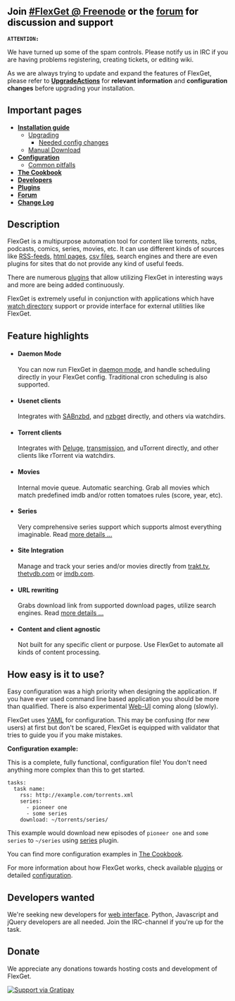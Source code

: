 
<h2 style="text-align: left; color: #000">Join <a href="http://webchat.freenode.net/?channels=#flexget">#FlexGet @ Freenode</a> or the <a href="http://discuss.flexget.com">forum</a> for discussion and support</font></h2>


**`ATTENTION:`**

  We have turned up some of the spam controls. Please notify us in IRC if you are having problems registering, creating tickets, or editing wiki.

  As we are always trying to update and expand the features of FlexGet, please refer to **[UpgradeActions](/UpgradeActions)** for **relevant information** and **configuration changes** before upgrading your installation. 


## Important pages

 * **[Installation guide](/Install)**
   * [Upgrading](/Upgrade)
     * [Needed config changes](/UpgradeActions)
   * [Manual Download](/Download)
 * **[Configuration](/Configuration)**
   * [Common pitfalls](/PitFalls)
 * **[The Cookbook](/Cookbook)**
 * **[Developers](/Developers)**
 * **[Plugins](/Plugins)**
 * **[Forum](http://discuss.flexget.com)**
 * **[Change Log](/ChangeLog)**


## Description

FlexGet is a multipurpose automation tool for content like torrents, nzbs, podcasts, comics, series, movies, etc. It can use different kinds of sources like [RSS-feeds](/Plugins/rss), [html pages](/Plugins/html), [csv files](/Plugins/csv), search engines and there are even plugins for sites that do not provide any kind of useful feeds.

There are numerous [plugins](/Plugins) that allow utilizing FlexGet in interesting ways and more are being added continuously.

FlexGet is extremely useful in conjunction with applications which have [watch directory](/WatchDirectory) support or provide interface for external utilities like FlexGet.


## Feature highlights


<ul id="features">
  <li>
    <h4>Daemon Mode</h4>
    <p>
       You can now run FlexGet in <a href="http://flexget.com/wiki/Daemon">daemon mode</a>, and handle scheduling directly in your FlexGet config. Traditional cron scheduling is also supported.
    </p>
  </li>
  <li>
    <h4>Usenet clients</h4>
    <p>
       Integrates with <a href="http://sabnzbd.org/">SABnzbd</a>, and <a href="http://nzbget.sourceforge.net/">nzbget</a> directly, and others via watchdirs.
    </p>
  </li>
  <li>
    <h4>Torrent clients</h4>
    <p>
       Integrates with <a href="http://deluge-torrent.org/">Deluge</a>, <a href="http://www.transmissionbt.com/">transmission</a>, and uTorrent directly, and other clients like rTorrent via watchdirs.
    </p>
  </li>
  <li>
    <h4>Movies</h4>
    <p>
       Internal movie queue. Automatic searching. Grab all movies which match predefined imdb and/or rotten tomatoes rules (score, year, etc).
    </p>
  </li>
  <li>
    <h4>Series</h4>
    <p>
      Very comprehensive series support which supports almost everything imaginable. Read <a href="http://flexget.com/wiki/Plugins/series">more details ...</a>
    </p>
  </li>
  <li>
    <h4>Site Integration</h4>
    <p>
       Manage and track your series and/or movies directly from <a href="http://trakt.tv/">trakt.tv</a>, <a href="http://thetvdb.com">thetvdb.com</a> or <a href="http://imdb.com">imdb.com</a>.
    </p>
  </li>
  <li>
    <h4>URL rewriting</h4>
    <p>
       Grabs download link from supported download pages, utilize search engines. Read <a href="http://flexget.com/wiki/URLRewriters">more details ...</a>
    </p>
  </li>
  <li>
    <h4>Content and client agnostic</h4>
    <p>
       Not built for any specific client or purpose. Use FlexGet to automate all kinds of content processing.
    </p>
  </li>
</ul>
<div style="clear:left;"/>



## How easy is it to use?

Easy configuration was a high priority when designing the application. If you have ever used command line based application you should be more than qualified. There is also experimental [Web-UI](/Web-UI) coming along (slowly).

FlexGet uses [YAML](http://en.wikipedia.org/wiki/YAML) for configuration. This may be confusing (for new users) at first but don't be scared, FlexGet is equipped with validator that tries to guide you if you make mistakes.

**Configuration example:** 

This is a complete, fully functional, configuration file! You don't need anything more complex than this to get started.

```
tasks:
  task name:
    rss: http://example.com/torrents.xml
    series:
      - pioneer one
      - some series
    download: ~/torrents/series/
```

This example would download new episodes of `pioneer one` and `some series` to `~/series` using [series](/Plugins/series) plugin.

You can find more configuration examples in [The Cookbook](/Cookbook).

For more information about how FlexGet works, check available [plugins](/Plugins) or detailed [configuration](/Configuration).


## Developers wanted

We're seeking new developers for [web interface](/Web-UI). Python, Javascript and jQuery developers are all needed. Join the IRC-channel if you're up for the task.

## Donate

We appreciate any donations towards hosting costs and development of FlexGet.

[![Support via Gratipay](https://cdn.rawgit.com/gratipay/gratipay-badge/2.3.0/dist/gratipay.svg)]( https://gratipay.com/flexget)